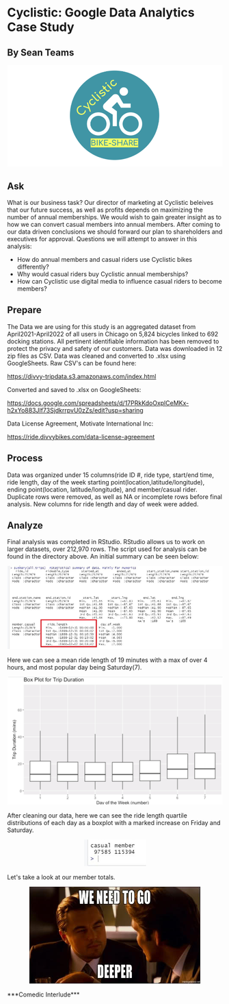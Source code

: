 # Cyclistic: Google Data Analytics Case Study
## By Sean Teams

<p align="center">  
<img src="https://github.com/evilusean/CourseraGoogleDataAnalyst/blob/main/CapstoneProject/CaseStudy1/CyclisticImage.png"
width="600"></center>  
</p>

## Ask
What is our business task? Our director of marketing at Cyclistic beleives that our future success,
as well as profits depends on maximizing the number of annual memberships. We would wish to gain greater
insight as to how we can convert casual members into annual members. After coming to our data driven 
conclusions we should forward our plan to shareholders and executives for approval.
Questions we will attempt to answer in this analysis:
- How do annual members and casual riders use Cyclistic bikes differently?
- Why would casual riders buy Cyclistic annual memberships?
- How can Cyclistic use digital media to influence casual riders to become members? 

## Prepare
The Data we are using for this study is an aggregated dataset from April2021-April2022 of all users in Chicago on 
5,824 bicycles linked to 692 docking stations. All pertinent identifiable information has been removed to
protect the privacy and safety of our customers. Data was downloaded in 12 zip files as CSV. 
Data was cleaned and converted to .xlsx using GoogleSheets.
Raw CSV's can be found here:

https://divvy-tripdata.s3.amazonaws.com/index.html

Converted and saved to .xlsx on GoogleSheets:

https://docs.google.com/spreadsheets/d/17PRkKdoOxplCeMKx-h2xYo883Jlf73SjdkrrpvU0zZs/edit?usp=sharing

Data License Agreement, Motivate International Inc:

https://ride.divvybikes.com/data-license-agreement

## Process
Data was organized under 15 columns(ride ID #, ride type, start/end time, ride length, day of the week
starting point(location,latitude/longitude), ending point(location, latitude/longitude), and member/casual rider.
Duplicate rows were removed, as well as NA or incomplete rows before final analysis. 
New columns for ride length and day of week were added. 

## Analyze
Final analysis was completed in RStudio. RStudio allows us to work on larger datasets, over 212,970 rows. 
The script used for analysis can be found in the directory above.
An initial summary can be seen below:
<p align="center">  
<img src="https://github.com/evilusean/CourseraGoogleDataAnalyst/blob/main/CapstoneProject/CaseStudy1/InitialSummary.jpg?raw=true"
width="600"></center>  
</p>  
Here we can see a mean ride length of 19 minutes with a max of over 4 hours, and most popular day being Saturday(7).
<p align="center">  
<img src="https://github.com/evilusean/CourseraGoogleDataAnalyst/blob/main/CapstoneProject/CaseStudy1/BoxPlotTripDurationByDay.png?raw=true"
width="600"></center>  
</p> 
After cleaning our data, here we can see the ride length quartile distributions of each day as a boxplot with a marked increase on Friday and Saturday.
<p align="center">  
<img src="https://github.com/evilusean/CourseraGoogleDataAnalyst/blob/main/CapstoneProject/CaseStudy1/CasualMemberStartTotals.jpg"</center>  
</p>  
Let's take a look at our member totals.
<p align="center">  
<img src="https://github.com/evilusean/CourseraGoogleDataAnalyst/blob/main/CapstoneProject/CaseStudy1/Deeper.jpg?raw=true"</center>  
</p>  
***Comedic Interlude***
